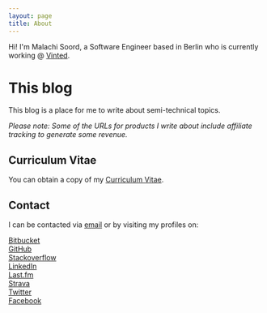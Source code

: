 ```yaml
---
layout: page
title: About
---
```


Hi! I'm Malachi Soord, a Software Engineer based in Berlin who is currently working @ [Vinted](https://www.vinted.com/).

# This blog

This blog is a place for me to write about semi-technical topics.

_Please note: Some  of the URLs for products I write about include affiliate tracking to generate some revenue._

## Curriculum Vitae

You can obtain a copy of my [Curriculum Vitae](/assets/doc/cv-malachi-soord.pdf).

## Contact

I can be contacted via <a href="mailto:{{site.author.email}}">email</a> or by visiting my profiles on:

<div class="wrapper">
	<div class="item">
		<a href="https://bitbucket.org/inverse">
			<div class="icon">
				<i class="fab fa-3x fa-bitbucket"></i>
			</div>
			Bitbucket
		</a>
	</div>
	<div class="item">
		<a href="https://github.com/inverse/">
			<div class="icon">
				<i class="fab fa-3x fa-github"></i>
			</div>
			GitHub
		</a>
	</div>
	<div class="item">
		<a href="https://stackoverflow.com/users/50913/malachi">
			<div class="icon">
				<i class="fab fa-3x fa-stack-overflow"></i>
			</div>
			Stackoverflow
		</a>
	</div>
	<div class="item">
		<a href="https://www.linkedin.com/in/malachisoord">
			<div class="icon">
				<i class="fab fa-3x fa-linkedin"></i>
			</div>
			LinkedIn
		</a>
	</div>
	<div class="item">
		<a href="https://last.fm/user/inverse.chi">
			<div class="icon">
				<i class="fab fa-3x fa-lastfm"></i>
			</div>
			Last.fm
		</a>
	</div>
	<div class="item">
		<a href="https://www.strava.com/athletes/1126714">
			<div class="icon">
				<i class="fab fa-3x fa-strava"></i>
			</div>
			Strava
		</a>
	</div>
	<div class="item">
		<a href="https://twitter.com/inversechi">
			<div class="icon">
				<i class="fab fa-3x fa-twitter"></i>
			</div>
			Twitter
		</a>
	</div>
	<div class="item">
		<a href="https://www.facebook.com/malachisoord">
			<div class="icon">
				<i class="fab fa-3x fa-facebook"></i>
			</div>
			Facebook
		</a>
	</div>
</div>
